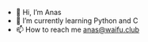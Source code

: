 - 👋 Hi, I’m Anas
- 🌱 I’m currently learning Python and C
- 📫 How to reach me anas@waifu.club

<!---
Anas-Sherif/Anas-Sherif is a ✨ special ✨ repository because its `README.md` (this file) appears on your GitHub profile.
You can click the Preview link to take a look at your changes.
--->
